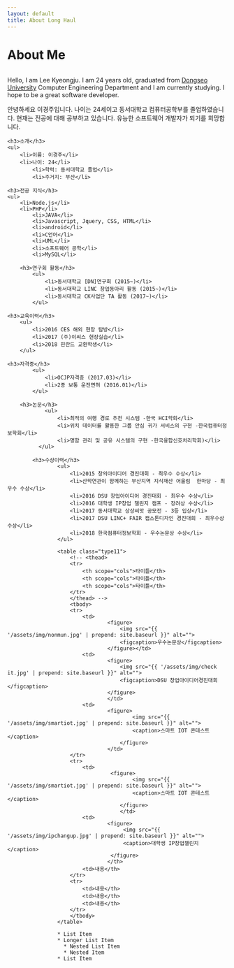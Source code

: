 ```yaml
---
layout: default
title: About Long Haul
---
```


<div class="post">
	<h1 class="pageTitle">About Me</h1>
	<img src="{{ '/assets/img/touring.jpg' | prepend: site.baseurl }}" alt="">
	<p class="intro">Hello, I am Lee Kyeongju. I am 24 years old, graduated from <a href="http://www.dongseo.ac.kr/kr/">Dongseo University</a> Computer Engineering Department and I am currently studying. I hope to be a great software developer.</p>

  <p>안녕하세요 이경주입니다. 나이는 24세이고 동서대학교 컴퓨터공학부를 졸업하였습니다. 현재는 전공에 대해 공부하고 있습니다. 유능한 소프트웨어 개발자가 되기를 희망합니다.</p>

	<h3>소개</h3>
	<ul>
		<li>이름: 이경주</li>
  		<li>나이: 24</li>
			<li>학력: 동서대학교 졸업</li>
			<li>주거지: 부산</li>
   </ul>

	<h3>전공 지식</h3>
	<ul>
		<li>Node.js</li>
  		<li>PHP</li>
			<li>JAVA</li>
			<li>Javascript, Jquery, CSS, HTML</li>
			<li>android</li>
			<li>C언어</li>
			<li>UML</li>
			<li>소프트웨어 공학</li>
			<li>MySQL</li>
   </ul>

		<h3>연구회 활동</h3>
			<ul>
				<li>동서대학교 [DN]연구회 (2015~)</li>
				<li>동서대학교 LINC 창업동아리 활동 (2015~)</li>
				<li>동서대학교 CK사업단 TA 활동 (2017~)</li>
			</ul>

	<h3>교육이력</h3>
		<ul>
			<li>2016 CES 해외 현장 탐방</li>
			<li>2017 (주)이씨스 현장실습</li>
			<li>2018 핀란드 교환학생</li>
		</ul>

	<h3>자격증</h3>
			<ul>
				<li>OCJP자격증 (2017.03)</li>
				<li>2종 보통 운전면허 (2016.01)</li>
			</ul>

		<h3>논문</h3>
				<ul>
					<li>최적의 여행 경로 추천 시스템 -한국 HCI학회</li>
					<li>위치 데이터를 활용한 그룹 안심 귀가 서비스의 구현 -한국컴퓨터정보학회</li>
					<li>명함 관리 및 공유 시스템의 구현 -한국융합신호처리학회)</li>
			  </ul>

			<h3>수상이력</h3>
					<ul>
						<li>2015 창의아이디어 경진대회 - 최우수 수상</li>
						<li>산학연관이 함께하는 부산지역 지식재산 어울림  한마당 - 최우수 수상</li>
						<li>2016 DSU 창업아이디어 경진대회 - 최우수 수상</li>
						<li>2016 대학생 IP창업 챌린지 캠프 - 장려상 수상</li>
						<li>2017 동서대학교 상상씨앗 공모전 - 3등 입상</li>
						<li>2017 DSU LINC+ FAIR 캡스톤디자인 경진대회 - 최우수상 수상</li>
						<li>2018 한국컴퓨터정보학회 - 우수논문상 수상</li>
					</ul>

					<table class="type11">
					    <!-- <thead>
					    <tr>
					        <th scope="cols">타이틀</th>
					        <th scope="cols">타이틀</th>
					        <th scope="cols">타이틀</th>
					    </tr>
					    </thead> -->
					    <tbody>
					    <tr>
					        <td>
									<figure>
										<img src="{{ '/assets/img/nonmun.jpg' | prepend: site.baseurl }}" alt="">
										<figcaption>우수논문상</figcaption>
									</figure></td>
					        <td>
									<figure>
										<img src="{{ '/assets/img/check it.jpg' | prepend: site.baseurl }}" alt="">
										<figcaption>DSU 창업아이디어경진대회</figcaption>
									</figure>
									</td>
					        <td>
									<figure>
											<img src="{{ '/assets/img/smartiot.jpg' | prepend: site.baseurl }}" alt="">
											<caption>스마트 IOT 콘테스트</caption>
										</figure>
									</td>
					    </tr>
					    <tr>
					        <td>
									 <figure>
											<img src="{{ '/assets/img/smartiot.jpg' | prepend: site.baseurl }}" alt="">
											<caption>스마트 IOT 콘테스트</caption>
										</figure>
										</td>
					        <td>
									<figure>
										 <img src="{{ '/assets/img/ipchangup.jpg' | prepend: site.baseurl }}" alt="">
										 <caption>대학생 IP창업챌린지</caption>
									 </figure>
									</th>
					        <td>내용</th>
					    </tr>
					    <tr>
					        <td>내용</th>
					        <td>내용</th>
					        <td>내용</th>
					    </tr>
					    </tbody>
					</table>
<style>
		table.type11 {
			border-collapse: separate;
			border-spacing: 1px;
			text-align: center;
			line-height: 1.5;
			margin: 20px 10px;
		}
		table.type11 th {
			width: 155px;
			padding: 10px;
			font-weight: bold;
			vertical-align: top;
			color: #fff;
			background: #ce4869 ;
		}
		table.type11 td {
			width: 155px;
			padding: 10px;
			vertical-align: top;
			border-bottom: 1px solid #ccc;
			background: #eee;
		}
</style>

					* List Item
					* Longer List Item
					  * Nested List Item
					  * Nested Item
					* List Item

</div>

